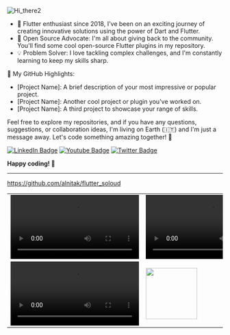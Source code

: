 ![Hi_there2](https://github.com/alnitak/alnitak/assets/192827/974931ab-9356-4076-89a6-3629fb7086ea)


- 📆 Flutter enthusiast since 2018, I've been on an exciting journey of creating innovative solutions using the power of Dart and Flutter.
- 🧰 Open Source Advocate: I'm all about giving back to the community. You'll find some cool open-source Flutter plugins in my repository.
- 💡 Problem Solver: I love tackling complex challenges, and I'm constantly learning to keep my skills sharp.

🌟 My GitHub Highlights:
- [Project Name]: A brief description of your most impressive or popular project.
- [Project Name]: Another cool project or plugin you've worked on.
- [Project Name]: A third project to showcase your range of skills.

Feel free to explore my repositories, and if you have any questions, suggestions, or collaboration ideas, I'm living on Earth (🇮🇹) and I'm just a message away. Let's code something amazing together! 🚀
<div id="badges">
  <a href="https://www.linkedin.com/in/marco-bavagnoli/"><img src="https://img.shields.io/badge/LinkedIn-blue?logo=linkedin" alt="LinkedIn Badge"/></a>
  <a href="https://www.youtube.com/@MarcoBavagnoli/videos"><img src="https://img.shields.io/badge/YouTube-red?logo=youtube&logoColor=white" alt="Youtube Badge"/></a>
  <a href="https://twitter.com/lildeimos"><img src="https://img.shields.io/badge/Twitter-blue?logo=twitter&logoColor=white" alt="Twitter Badge"/></a>
</div>

**Happy coding! 🚀**

---

https://github.com/alnitak/flutter_soloud

<table>
<tr>
	<td width=250>
		<video src="https://github.com/alnitak/flutter_soloud/assets/192827/384c88aa-5daf-4f10-a879-169ab8522690"></video>
	</td>
	<td width=250>
		<video src="https://github.com/alnitak/flutter_soloud/assets/192827/bfc5aa73-6dbc-42f5-90e4-bc1cc5e181e0"></video>
	</td>
	<td>
		<a href="https://github.com/anuraghazra/github-readme-stats">
  			<img height=120 align="center" src="https://github-readme-stats.vercel.app/api/pin/?username=alnitak&repo=flutter_soloud&theme=transparent" />
		</a>
	</td>
</tr>

 
<tr>
	<td width=250>
		<video src="https://github.com/alnitak/flutter_soloud/assets/192827/384c88aa-5daf-4f10-a879-169ab8522690"></video>
	</td>
	<td>
		<a href="https://github.com/anuraghazra/github-readme-stats">
  			<img height=120 align="center" src="https://github-readme-stats.vercel.app/api/pin/?username=alnitak&repo=flutter_soloud" />
		</a>
	</td>
</tr>


</table>





